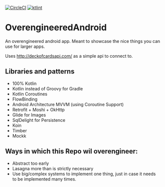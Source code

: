 
[![CircleCI](https://circleci.com/gh/JacquesSmuts/OverengineeredAndroid.svg?style=svg)](https://circleci.com/gh/JacquesSmuts/OverengineeredAndroid) [![ktlint](https://img.shields.io/badge/code%20style-%E2%9D%A4-FF4081.svg)](https://ktlint.github.io/)

# OverengineeredAndroid
An overengineered android app. Meant to showcase the nice things you can use for larger apps. 

Uses http://deckofcardsapi.com/ as a simple api to connect to.

## Libraries and patterns

- 100% Kotlin
- Kotlin instead of Groovy for Gradle
- Kotlin Coroutines
- FlowBinding
- Android Architecture MVVM (using Coroutine Support)
- Retrofit + Moshi + OkHttp
- Glide for Images
- SqlDelight for Persistence
- Koin
- Timber
- Mockk

## Ways in which this Repo wil overengineer:

- Abstract too early
- Lasagna more than is strictly necessary
- Use big/complex systems to implement one thing, just in case it needs to be implemented many times.
